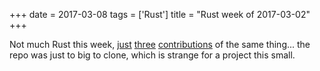 +++
date = 2017-03-08
tags = ['Rust']
title = "Rust week of 2017-03-02"
+++

Not much Rust this week, [just][] [three][] [contributions] of the same
thing\... the repo was just to big to clone, which is strange for a
project this small.

  [just]: https://github.com/killercup/cargo-edit/pull/113
  [three]: https://github.com/killercup/cargo-edit/pull/114
  [contributions]: https://github.com/killercup/cargo-edit/pull/115
